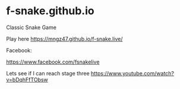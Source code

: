 # f-snake.github.io
 Classic Snake Game
 
 Play here https://mngz47.github.io/f-snake.live/
 
 Facebook:
 
 https://www.facebook.com/fsnakelive
 
 Lets see if I can reach stage three
 https://www.youtube.com/watch?v=bDqhFfTObsw
 
 
 
